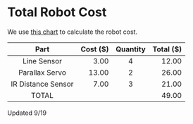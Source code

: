 # Total Robot Cost

We use [this chart](https://cei-lab.github.io/ece3400/Cost.html) to calculate the robot cost.

|Part|Cost ($)|Quantity|Total ($)|
|:--:|-------:|:------:|--------:|
Line Sensor | 3.00 | 4 | 12.00
Parallax Servo | 13.00 | 2 | 26.00
IR Distance Sensor | 7.00 | 3 | 21.00
TOTAL | | | 49.00

Updated 9/19
